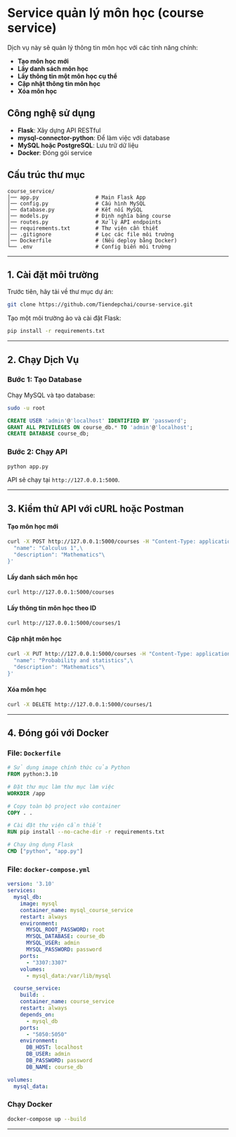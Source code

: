 # **Service quản lý môn học (course service)**  

Dịch vụ này sẽ quản lý thông tin môn học với các tính năng chính:  
- **Tạo môn học mới**  
- **Lấy danh sách môn học**  
- **Lấy thông tin một môn học cụ thể**  
- **Cập nhật thông tin môn học**  
- **Xóa môn học**  

## **Công nghệ sử dụng**
- **Flask**: Xây dựng API RESTful  
- **mysql-connector-python**: Để làm việc với database  
- **MySQL hoặc PostgreSQL**: Lưu trữ dữ liệu  
- **Docker**: Đóng gói service  

## **Cấu trúc thư mục**
```
course_service/
│── app.py                  # Main Flask App
│── config.py               # Cấu hình MySQL
│── database.py             # Kết nối MySQL
│── models.py               # Định nghĩa bảng course
│── routes.py               # Xử lý API endpoints
│── requirements.txt        # Thư viện cần thiết
│── .gitignore              # Lọc các file môi trường
│── Dockerfile              # (Nếu deploy bằng Docker)
└── .env                    # Config biến môi trường
```
---

## **1. Cài đặt môi trường**  
Trước tiên, hãy tải về thư mục dự án:  
```sh
git clone https://github.com/Tiendepchai/course-service.git
```
Tạo một môi trường ảo và cài đặt Flask:  
```sh
pip install -r requirements.txt
```

---

## **2. Chạy Dịch Vụ**
### **Bước 1: Tạo Database**
Chạy MySQL và tạo database:
```sh
sudo -u root
```
```sql
CREATE USER 'admin'@'localhost' IDENTIFIED BY 'password'; 
GRANT ALL PRIVILEGES ON course_db.* TO 'admin'@'localhost';
CREATE DATABASE course_db;
```

### **Bước 2: Chạy API**
```sh
python app.py
```
API sẽ chạy tại `http://127.0.0.1:5000`.

---

## **3. Kiểm thử API với cURL hoặc Postman**
#### **Tạo môn học mới**
```sh
curl -X POST http://127.0.0.1:5000/courses -H "Content-Type: application/json" -d '{\
  "name": "Calculus 1",\
  "description": "Mathematics"\
}'
```

#### **Lấy danh sách môn học**
```sh
curl http://127.0.0.1:5000/courses
```

#### **Lấy thông tin môn học theo ID**
```sh
curl http://127.0.0.1:5000/courses/1
```

#### **Cập nhật môn học**
```sh
curl -X PUT http://127.0.0.1:5000/courses -H "Content-Type: application/json" -d '{\
  "name": "Probability and statistics",\
  "description": "Mathematics"\
}'
```

#### **Xóa môn học**
```sh
curl -X DELETE http://127.0.0.1:5000/courses/1
```

---

## **4. Đóng gói với Docker**
### **File: `Dockerfile`**
```dockerfile
# Sử dụng image chính thức của Python
FROM python:3.10

# Đặt thư mục làm thư mục làm việc
WORKDIR /app

# Copy toàn bộ project vào container
COPY . .

# Cài đặt thư viện cần thiết
RUN pip install --no-cache-dir -r requirements.txt

# Chạy ứng dụng Flask
CMD ["python", "app.py"]

```

### **File: `docker-compose.yml`**
```yaml
version: '3.10'
services:
  mysql_db:
    image: mysql
    container_name: mysql_course_service
    restart: always
    environment:
      MYSQL_ROOT_PASSWORD: root
      MYSQL_DATABASE: course_db
      MYSQL_USER: admin
      MYSQL_PASSWORD: password
    ports:
      - "3307:3307"
    volumes:
      - mysql_data:/var/lib/mysql

  course_service:
    build: .
    container_name: course_service
    restart: always
    depends_on:
      - mysql_db
    ports:
      - "5050:5050"
    environment:
      DB_HOST: localhost
      DB_USER: admin
      DB_PASSWORD: password
      DB_NAME: course_db

volumes:
  mysql_data:

```

### **Chạy Docker**
```sh
docker-compose up --build
```
---
